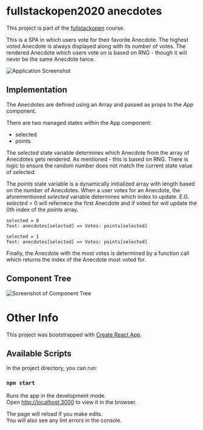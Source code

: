 # fullstackopen2020 anecdotes

This project is part of the [fullstackopen](https://fullstackopen.com/en/part1/a_more_complex_state_debugging_react_apps#exercises-1-6-1-14) course.

This is a SPA in which users vote for their favorite Anecdote. The highest voted Anecdote is always displayed along with its number of votes. The rendered Anecdote which users vote on is based on RNG - though it will never be the same Anecdote twice.

![Application Screenshot](https://i.imgur.com/4TKG7Vf.png)

## Implementation

The Anecdotes are defined using an Array and passed as props to the _App_ component.

There are two managed states within the App component:

- selected
- points

The _selected_ state variable determines which Anecdote from the array of Anecdotes gets rendered. As mentioned - this is based on RNG. There is logic to ensure the random number does not match the current state value of _selected_.

The _points_ state variable is a dynamically initialized array with length based on the number of Anecdotes. When a user votes for an Anecdote, the aforementioned _selected_ variable determines which index to update. E.G. _selected_ = 0 will refernece the first Anecdote and if voted for will update the 0th index of the _points_ array.

    selected = 0
    Text: anecdotes[selected] => Votes: points[selected]

    selected = 1
    Text: anecdotes[selected] => Votes: points[selected]

Finally, the Anecdote with the most votes is determined by a function call which returns the index of the Anecdote most voted for.

## Component Tree

![Screenshot of Component Tree](https://i.imgur.com/qdsjESQ.png)

# Other Info

This project was bootstrapped with [Create React App](https://github.com/facebook/create-react-app).

## Available Scripts

In the project directory, you can run:

### `npm start`

Runs the app in the development mode.\
Open [http://localhost:3000](http://localhost:3000) to view it in the browser.

The page will reload if you make edits.\
You will also see any lint errors in the console.

